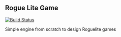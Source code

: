 ## Rogue Lite Game

[![Build Status](https://app.travis-ci.com/Wedeueis/PyRogueLite.svg?branch=main)](https://app.travis-ci.com/Wedeueis/PyRogueLite)

Simple engine from scratch to design Roguelite games